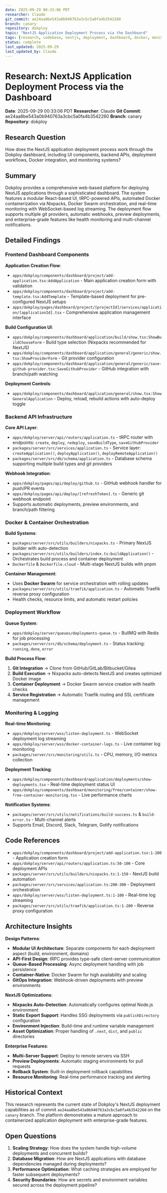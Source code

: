 ```yaml
---
date: 2025-09-29 00:33:06 PDT
researcher: Claude
git_commit: ae24aa8be543a0b940763a3cbc5a0fa4b3542260
branch: canary
repository: dokploy
topic: "NextJS Application Deployment Process via the Dashboard"
tags: [research, codebase, nextjs, deployment, dashboard, docker, monitoring]
status: complete
last_updated: 2025-09-29
last_updated_by: Claude
---
```


# Research: NextJS Application Deployment Process via the Dashboard

**Date**: 2025-09-29 00:33:06 PDT
**Researcher**: Claude
**Git Commit**: ae24aa8be543a0b940763a3cbc5a0fa4b3542260
**Branch**: canary
**Repository**: dokploy

## Research Question
How does the NextJS application deployment process work through the Dokploy dashboard, including UI components, backend APIs, deployment workflows, Docker integration, and monitoring systems?

## Summary
Dokploy provides a comprehensive web-based platform for deploying NextJS applications through a sophisticated dashboard. The system features a modular React-based UI, tRPC-powered APIs, automated Docker containerization via Nixpacks, Docker Swarm orchestration, and real-time monitoring with WebSocket-based log streaming. The deployment flow supports multiple git providers, automatic webhooks, preview deployments, and enterprise-grade features like health monitoring and multi-channel notifications.

## Detailed Findings

### Frontend Dashboard Components

**Application Creation Flow**:
- `apps/dokploy/components/dashboard/project/add-application.tsx:AddApplication` - Main application creation form with validation
- `apps/dokploy/components/dashboard/project/add-template.tsx:AddTemplate` - Template-based deployment for pre-configured NextJS setups
- `apps/dokploy/pages/dashboard/project/[projectId]/services/application/[applicationId].tsx` - Comprehensive application management interface

**Build Configuration UI**:
- `apps/dokploy/components/dashboard/application/build/show.tsx:ShowBuildChooseForm` - Build type selection (Nixpacks recommended for NextJS)
- `apps/dokploy/components/dashboard/application/general/generic/show.tsx:ShowProviderForm` - Git provider configuration
- `apps/dokploy/components/dashboard/application/general/generic/save-github-provider.tsx:SaveGithubProvider` - GitHub integration with branch/path watching

**Deployment Controls**:
- `apps/dokploy/components/dashboard/application/general/show.tsx:ShowGeneralApplication` - Deploy, reload, rebuild actions with auto-deploy toggle

### Backend API Infrastructure

**Core API Layer**:
- `apps/dokploy/server/api/routers/application.ts` - tRPC router with endpoints: `create`, `deploy`, `redeploy`, `saveBuildType`, `saveGithubProvider`
- `packages/server/src/services/application.ts` - Service layer: `createApplication()`, `deployApplication()`, `deployRemoteApplication()`
- `packages/server/src/db/schema/application.ts` - Database schema supporting multiple build types and git providers

**Webhook Integration**:
- `apps/dokploy/pages/api/deploy/github.ts` - GitHub webhook handler for push/PR events
- `apps/dokploy/pages/api/deploy/[refreshToken].ts` - Generic git webhook endpoint
- Supports automatic deployments, preview environments, and branch/path filtering

### Docker & Container Orchestration

**Build Systems**:
- `packages/server/src/utils/builders/nixpacks.ts` - Primary NextJS builder with auto-detection
- `packages/server/src/utils/builders/index.ts:buildApplication()` - Orchestrates build process and container deployment
- `Dockerfile` & `Dockerfile.cloud` - Multi-stage NextJS builds with pnpm

**Container Management**:
- Uses **Docker Swarm** for service orchestration with rolling updates
- `packages/server/src/utils/traefik/application.ts` - Automatic Traefik reverse proxy configuration
- Health checks, resource limits, and automatic restart policies

### Deployment Workflow

**Queue System**:
- `apps/dokploy/server/queues/deployments-queue.ts` - BullMQ with Redis for job processing
- `packages/server/src/db/schema/deployment.ts` - Status tracking: `running`, `done`, `error`

**Build Process Flow**:
1. **Git Integration** → Clone from GitHub/GitLab/Bitbucket/Gitea
2. **Build Execution** → Nixpacks auto-detects NextJS and creates optimized Docker image
3. **Container Deployment** → Docker Swarm service creation with health checks
4. **Service Registration** → Automatic Traefik routing and SSL certificate management

### Monitoring & Logging

**Real-time Monitoring**:
- `apps/dokploy/server/wss/listen-deployment.ts` - WebSocket deployment log streaming
- `apps/dokploy/server/wss/docker-container-logs.ts` - Live container log monitoring
- `packages/server/src/monitoring/utils.ts` - CPU, memory, I/O metrics collection

**Deployment Tracking**:
- `apps/dokploy/components/dashboard/application/deployments/show-deployments.tsx` - Real-time deployment status UI
- `apps/dokploy/components/dashboard/monitoring/free/container/show-free-container-monitoring.tsx` - Live performance charts

**Notification Systems**:
- `packages/server/src/utils/notifications/build-success.ts` & `build-error.ts` - Multi-channel alerts
- Supports Email, Discord, Slack, Telegram, Gotify notifications

## Code References

- `apps/dokploy/components/dashboard/project/add-application.tsx:1-200` - Application creation form
- `apps/dokploy/server/api/routers/application.ts:50-100` - Core deployment APIs
- `packages/server/src/utils/builders/nixpacks.ts:1-150` - NextJS build automation
- `packages/server/src/services/application.ts:200-300` - Deployment orchestration
- `apps/dokploy/server/wss/listen-deployment.ts:1-100` - Real-time log streaming
- `packages/server/src/utils/traefik/application.ts:1-200` - Reverse proxy configuration

## Architecture Insights

**Design Patterns**:
- **Modular UI Architecture**: Separate components for each deployment aspect (build, environment, domains)
- **API-First Design**: tRPC provides type-safe client-server communication
- **Queue-Based Processing**: Async deployment handling with job persistence
- **Container-Native**: Docker Swarm for high availability and scaling
- **GitOps Integration**: Webhook-driven deployments with preview environments

**NextJS Optimizations**:
- **Nixpacks Auto-Detection**: Automatically configures optimal Node.js environment
- **Static Export Support**: Handles SSG deployments via `publishDirectory` configuration
- **Environment Injection**: Build-time and runtime variable management
- **Asset Optimization**: Proper handling of `.next`, `dist`, and `public` directories

**Enterprise Features**:
- **Multi-Server Support**: Deploy to remote servers via SSH
- **Preview Deployments**: Automatic staging environments for pull requests
- **Rollback System**: Built-in deployment rollback capabilities
- **Resource Monitoring**: Real-time performance tracking and alerting

## Historical Context

This research represents the current state of Dokploy's NextJS deployment capabilities as of commit `ae24aa8be543a0b940763a3cbc5a0fa4b3542260` on the `canary` branch. The platform demonstrates a mature approach to containerized application deployment with enterprise-grade features.

## Open Questions

1. **Scaling Strategy**: How does the system handle high-volume deployments and concurrent builds?
2. **Database Migration**: How are NextJS applications with database dependencies managed during deployments?
3. **Performance Optimization**: What caching strategies are employed for faster subsequent deployments?
4. **Security Boundaries**: How are secrets and environment variables secured across the deployment pipeline?